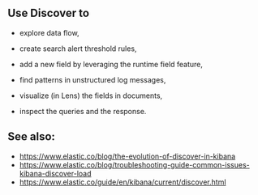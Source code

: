 ## Use Discover to

- explore data flow,

- create search alert threshold rules,

- add a new field by leveraging the runtime field feature,

- find patterns in unstructured log messages,

- visualize (in Lens) the fields in documents,

- inspect the queries and the response.

## See also:

- https://www.elastic.co/blog/the-evolution-of-discover-in-kibana
- https://www.elastic.co/blog/troubleshooting-guide-common-issues-kibana-discover-load
- https://www.elastic.co/guide/en/kibana/current/discover.html


